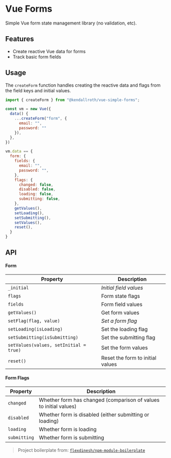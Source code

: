 # Vue Forms

Simple Vue form state management library (no validation, etc).

## Features

- Create reactive Vue data for forms
- Track basic form fields

## Usage

The `createForm` function handles creating the reactive data and flags from the field keys and initial values.

```js
import { createForm } from "@kendallroth/vue-simple-forms";

const vm = new Vue({
  data() {
    ...createForm("form", {
      email: "",
      password: ""
    }),
  },
})
```

```js
vm.data == {
  form: {
    fields: {
      email: "",
      password: "",
    },
    flags: {
      changed: false,
      disabled: false,
      loading: false,
      submitting: false,
    },
    getValues(),
    setLoading(),
    setSubmitting(),
    setValues(),
    reset(),
  }
}
```

## API

#### Form

| Property | Description |
|----------|-------------|
| `_initial` | _Initial field values_
| `flags` | Form state flags
| `fields` | Form field values
| `getValues()` | Get form values
| `setFlag(flag, value)` | _Set a form flag_
| `setLoading(isLoading)` | Set the loading flag
| `setSubmitting(isSubmitting)` | Set the submitting flag
| `setValues(values, setInitial = true)` | Set the form values
| `reset()` | Reset the form to initial values

#### Form Flags

| Property | Description |
|----------|-------------|
| `changed` | Whether form has changed (comparison of values to initial values)
| `disabled` | Whether form is disabled (either submitting or loading)
| `loading` | Whether form is loading
| `submitting` | Whether form is submitting

> Project boilerplate from: [`flexdinesh/npm-module-boilerplate`](https://github.com/flexdinesh/npm-module-boilerplate)
